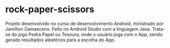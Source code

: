 # rock-paper-scissors
Projeto desenvolvido no curso de desenvolvimento Android, ministrado por Jamilton Damasceno.
Feito no Android Studio com a linguagem Java.
Trata-se do jogo Pedra Papel ou Tesoura, onde o usuário joga com o App, sendo gerado resultados aleatórios para a escolha do App.
